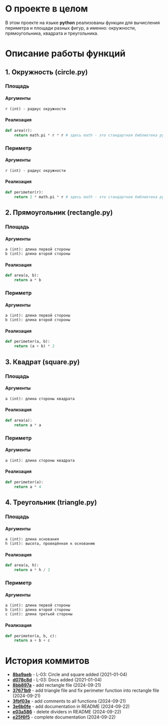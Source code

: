 # О проекте в целом
В этом проекте на языке **python** реализованы функции для вычисления периметра и площади разных фигур, а именно: окружности, прямоугольника, квадрата и треугольника.

# Описание работы функций
## 1. Окружность (circle.py)
### Площадь
#### Аргументы
```
r (int) - радиус окружности
```
#### Реализация
```python
def area(r):
    return math.pi * r * r # здесь math - это стандартная библиотека python
```
### Периметр
#### Аргументы
```
r (int) - радиус окружности
```
#### Реализация
```python
def perimeter(r):
    return 2 * math.pi * r # здесь math - это стандартная библиотека python
```

## 2. Прямоугольник (rectangle.py)
### Площадь
#### Аргументы
```
a (int): длина первой стороны
b (int): длина второй стороны
```
#### Реализация
```python
def area(a, b): 
    return a * b 
```
### Периметр
#### Аргументы
```
a (int): длина первой стороны
b (int): длина второй стороны
```
#### Реализация
```python
def perimeter(a, b): 
    return (a + b) * 2
```

## 3. Квадрат (square.py)
### Площадь
#### Аргументы
```
a (int): длина стороны квадрата
```
#### Реализация
```python
def area(a): 
    return a * a
```
### Периметр
#### Аргументы
```
a (int): длина стороны квадрата
```
#### Реализация
```python
def perimeter(a): 
    return a * 4
```

## 4. Треугольник (triangle.py)
### Площадь
#### Аргументы
```
a (int): длина основания
h (int): высота, проведённая к основанию
```
#### Реализация
```python
def area(a, h): 
    return a * h / 2 
```
### Периметр
#### Аргументы
```
a (int): длина первой стороны
b (int): длина второй стороны
c (int): длина третьей стороны
```
#### Реализация
```python
def perimeter(a, b, c): 
	return a + b + c
```

# История коммитов
+ **[8ba9aeb](https://github.com/Robshak/ITMO_programming_tools_lab2/commit/8ba9aeb3cea847b63a91ac378a2a6db758682460)**  - L-03: Circle and square added (2021-01-04)
+ **[d078c8d](https://github.com/Robshak/ITMO_programming_tools_lab2/commit/d078c8d9ee6155f3cb0e577d28d337b791de28e2)**  - L-03: Docs added (2021-01-04)
+ **[8bb897a](https://github.com/Robshak/ITMO_programming_tools_lab2/commit/8bb897a7a0db15f88cbaa0774cd588170493ea15)**  - add rectangle file (2024-09-21)
+ **[37671b9](https://github.com/Robshak/ITMO_programming_tools_lab2/commit/37671b9466d7f6a1d989ef25ee25fe76974fae93)**  - add triangle file and fix perimeter function into rectangle file (2024-09-21)
+ **[3fbf03e](https://github.com/Robshak/ITMO_programming_tools_lab2/commit/3fbf03eb9276c14b0228bda99e858bdb04011d35)**  - add comments to all functions (2024-09-21)
+ **[3e6b0fe](https://github.com/Robshak/ITMO_programming_tools_lab2/commit/3e6b0febb7cfb395261a5913fb6d0d749f07e9dc)**  - add documentation in README (2024-09-22)
+ **[e03a586](https://github.com/Robshak/ITMO_programming_tools_lab2/commit/e03a5865f99dd57257186cb4214e807790c1ac66)**  - delete dividers in README (2024-09-22)
+ **[e25f6f5](https://github.com/Robshak/ITMO_programming_tools_lab2/commit/e25f6f576186b53a550db56355b61d8bcd5489b9)**  - complete documentation (2024-09-22)
